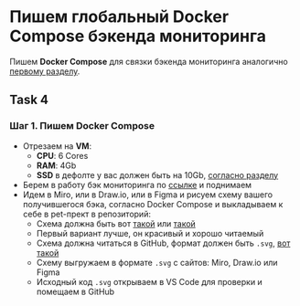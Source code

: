 # Пишем глобальный Docker Compose бэкенда мониторинга

Пишем **Docker Compose** для связки бэкенда мониторинга аналогично [первому разделу](https://github.com/lamjob1993/linux-monitoring/tree/main).

## Task 4

### Шаг 1. Пишем **Docker Compose**
- Отрезаем на **VM**:
  - **CPU**: 6 Cores
  - **RAM**: 4Gb
  - **SSD** в дефолте у вас должен быть на 10Gb, [согласно разделу](https://github.com/lamjob1993/linux-monitoring/tree/main/linux_install)
- Берем в работу бэк мониторинга по [ссылке](https://github.com/lamjob1993/linux-monitoring/tree/main) и поднимаем
- Идем в Miro, или в Draw.io, или в Figma и рисуем схему вашего получившегося бэка, согласно Docker Compose и выкладываем к себе в pet-прект в репозиторий:
  - Схема должна быть вот [такой](https://miro.com/app/board/uXjVIMhc1ds=/) или [такой](https://raw.githubusercontent.com/lamjob1993/linux-monitoring/fd9a2eb51245e64e09c1da8e2b77ff13d26eaadf/.files/.bucket/%D0%94%D0%B8%D0%B0%D0%B3%D1%80%D0%B0%D0%BC%D0%BC%D0%B0%20%D0%BC%D0%BE%D0%BD%D0%B8%D1%82%D0%BE%D1%80%D0%B8%D0%BD%D0%B3%D0%B0.drawio.svg)
  - Первый вариант лучше, он красивый и хорошо читаемый
  - Схема должна читаться в GitHub, формат должен быть `.svg`, [вот такой ](https://github.com/lamjob1993/linux-monitoring/blob/main/.files/.bucket/%D0%94%D0%B8%D0%B0%D0%B3%D1%80%D0%B0%D0%BC%D0%BC%D0%B0%20%D0%BC%D0%BE%D0%BD%D0%B8%D1%82%D0%BE%D1%80%D0%B8%D0%BD%D0%B3%D0%B0.drawio.svg)
  - Схему выгружаем в формате `.svg` с сайтов: Miro, Draw.io или Figma
  - Исходный код `.svg` открываем в VS Code для проверки и помещаем в GitHub
